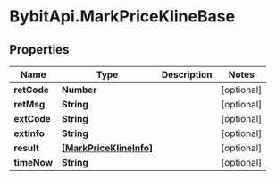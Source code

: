 # BybitApi.MarkPriceKlineBase

## Properties
Name | Type | Description | Notes
------------ | ------------- | ------------- | -------------
**retCode** | **Number** |  | [optional] 
**retMsg** | **String** |  | [optional] 
**extCode** | **String** |  | [optional] 
**extInfo** | **String** |  | [optional] 
**result** | [**[MarkPriceKlineInfo]**](MarkPriceKlineInfo.md) |  | [optional] 
**timeNow** | **String** |  | [optional] 


